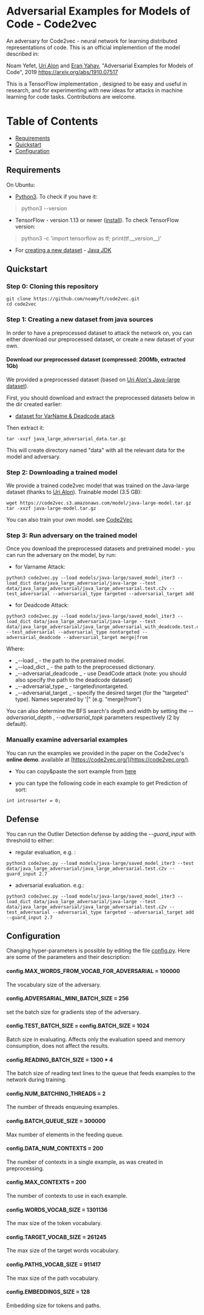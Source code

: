 # Adversarial Examples for Models of Code - Code2vec

An adversary for Code2vec - neural network for learning distributed representations of code.
This is an official implemention of the model described in:

Noam Yefet, [Uri Alon](http://urialon.cswp.cs.technion.ac.il) and [Eran Yahav](http://www.cs.technion.ac.il/~yahave/),
"Adversarial Examples for Models of Code", 2019 
https://arxiv.org/abs/1910.07517

<!-- _**October 2018** - the paper was accepted to [POPL'2019](https://popl19.sigplan.org)_! -->

This is a TensorFlow implementation , designed to be easy and useful in research, 
and for experimenting with new ideas for attacks in machine learning for code tasks.
Contributions are welcome.

<!--
<center style="padding: 40px"><img width="70%" src="https://github.com/tech-srl/code2vec/raw/master/images/network.png" /></center>
-->

Table of Contents
=================
  * [Requirements](#requirements)
  * [Quickstart](#quickstart)
  * [Configuration](#configuration)

## Requirements
On Ubuntu:
  * [Python3](https://www.linuxbabe.com/ubuntu/install-python-3-6-ubuntu-16-04-16-10-17-04). To check if you have it:
> python3 --version
  * TensorFlow - version 1.13 or newer ([install](https://www.tensorflow.org/install/install_linux)). To check TensorFlow version:
> python3 -c 'import tensorflow as tf; print(tf.\_\_version\_\_)'
  * For [creating a new dataset](#creating-and-preprocessing-a-new-java-dataset) - [Java JDK](https://openjdk.java.net/install/)

## Quickstart
### Step 0: Cloning this repository
```
git clone https://github.com/noamyft/code2vec.git
cd code2vec
```

### Step 1: Creating a new dataset from java sources
In order to have a preprocessed dataset to attack the network on, you can either download our
preprocessed dataset, or create a new dataset of your own.

#### Download our preprocessed dataset (compressed: 200Mb, extracted 1Gb)
We provided a preprocessed dataset (based on [Uri Alon's Java-large dataset](https://github.com/tech-srl/code2vec)).

First, you should download and extract the preprocessed datasets below in the dir created earlier:

* [dataset for VarName & Deadcode atack](https://drive.google.com/file/d/1ovS9q8GPPChHuEGErPdG-qs61-oTtPW-/view?usp=sharing)

Then extract it:
```
tar -xvzf java_large_adversarial_data.tar.gz
```

This will create directory named "data" with all the relevant data for the model and adversary.

<!--
### Creating and preprocessing a new Java dataset
In order to create and preprocess a new dataset (for example, to compare code2vec to another model on another dataset):
  * Edit the file [preprocess.sh](preprocess.sh) using the instructions there, pointing it to the correct training, validation and test directories.
  * Run the preprocess.sh file:
> source preprocess.sh
-->
### Step 2: Downloading a trained model
We provide a trained code2vec model that was trained on the Java-large dataset (thanks to [Uri Alon](https://github.com/tech-srl/code2vec)). Trainable model (3.5 GB):
```
wget https://code2vec.s3.amazonaws.com/model/java-large-model.tar.gz
tar -xvzf java-large-model.tar.gz
```

You can also train your own model. see [Code2Vec](https://github.com/tech-srl/code2vec)

<!-- #### Downloading a trained model (1.4G)
We already trained a model for 8 epochs on the data that was preprocessed in the previous step.
The number of epochs was chosen using [early stopping](https://en.wikipedia.org/wiki/Early_stopping), as the version that maximized the F1 score on the validation set.
```
wget https://s3.amazonaws.com/code2vec/model/java14m_model.tar.gz
mkdir -p models/java14m/
tar -xvzf java14m_model.tar.gz -C models/java14m/
```

-->
<!--
##### Note:
This trained model is in a "released" state, which means that we stripped it from its training parameters and can thus be used for inference, but cannot be further trained. If you use this trained model in the next steps, use 'saved_model_iter8.release' instead of 'saved_model_iter8' in every command line example that loads the model such as: '--load models/java14m/saved_model_iter8'. To read how to release a model, see [Releasing the model](#releasing-the-model).
<!--
#### Training a model from scratch
To train a model from scratch:
  * Edit the file [train.sh](train.sh) to point it to the right preprocessed data. By default, 
  it points to our "java14m" dataset that was preprocessed in the previous step.
  * Before training, you can edit the configuration hyper-parameters in the file [config.py](config.py),
  as explained in [Configuration](#configuration).
  * Run the [train.sh](train.sh) script:
```
source train.sh
```
<!--
##### Notes:
  1. By default, the network is evaluated on the validation set after every training epoch.
  2. The newest 10 versions are kept (older are deleted automatically). This can be changed, but will be more space consuming.
  3. By default, the network is training for 20 epochs.
These settings can be changed by simply editing the file [config.py](config.py).
Training on a Tesla v100 GPU takes about 50 minutes per epoch. 
Training on Tesla K80 takes about 4 hours per epoch.
-->

### Step 3: Run adversary on the trained model

Once you download the preprocessed datasets and pretrained model - you can run the adversary on the model, by run:

* for Varname Attack:
```
python3 code2vec.py --load models/java-large/saved_model_iter3 --load_dict data/java_large_adversarial/java-large --test data/java_large_adversarial/java_large_adversarial.test.c2v --test_adversarial --adversarial_type targeted --adversarial_target add
```

* for Deadcode Attack:
```
python3 code2vec.py --load models/java-large/saved_model_iter3 --load_dict data/java_large_adversarial/java-large --test data/java_large_adversarial/java_large_adversarial_with_deadcode.test.c2v --test_adversarial --adversarial_type nontargeted --adversarial_deadcode --adversarial_target merge|from
```

Where:
* _--load _ - the path to the pretrained model.
* _--load_dict _ - the path to the preprocessed dictionary.
* _--adversarial_deadcode _ - use DeadCode attack (note: you should also specify the path to the deadcode dataset)
* _--adversarial_type _ - targeted\nontargeted.
* _--adversarial_target _ - specify the desired target (for the "targeted" type). Names seperated by '|" (e.g. "merge|from")

You can also determine the BFS search's depth and width by setting the _--adversarial_depth_ , _--adversarial_topk_ parameters respectively (2 by default).

<!--
### Step 4: Manual examination of a trained model
To manually examine a trained model, run:
```
python3 code2vec.py --load models/java14m/saved_model_iter8 --predict
```
After the model loads, follow the instructions and edit the file Input.java and enter a Java 
method or code snippet, and examine the model's predictions and attention scores.
-->

### Manually examine adversarial examples
You can run the examples we provided in the paper on the Code2vec's **online demo**. available at [https://code2vec.org/](https://code2vec.org/).

* You can copy&paste the sort example from [here](https://drive.google.com/file/d/1ahw70BL5BNYvtejLJPuT2f_MWhjKMqmj/view?usp=sharing)

* you can type the following code in each example to get Prediction of sort:
```
int introsorter = 0;
```

## Defense

You can run the Outlier Detection defense by adding the _--guard_input_ with threshold to either:
* regular evaluation, e.g. :
```
python3 code2vec.py --load models/java-large/saved_model_iter3 --test data/java_large_adversarial/java_large_adversarial.test.c2v --guard_input 2.7
```

* adversarial evaluation. e.g.:
```
python3 code2vec.py --load models/java-large/saved_model_iter3 --load_dict data/java_large_adversarial/java-large --test data/java_large_adversarial/java_large_adversarial.test.c2v --test_adversarial --adversarial_type targeted --adversarial_target add --guard_input 2.7
```

## Configuration
Changing hyper-parameters is possible by editing the file [config.py](config.py).
Here are some of the parameters and their description:

#### config.MAX_WORDS_FROM_VOCAB_FOR_ADVERSARIAL = 100000
The vocabulary size of the adversary.
#### config.ADVERSARIAL_MINI_BATCH_SIZE = 256
set the batch size for gradients step of the adversary.

#### config.TEST_BATCH_SIZE = config.BATCH_SIZE = 1024
Batch size in evaluating. Affects only the evaluation speed and memory consumption, does not affect the results.
#### config.READING_BATCH_SIZE = 1300 * 4
The batch size of reading text lines to the queue that feeds examples to the network during training.
#### config.NUM_BATCHING_THREADS = 2
The number of threads enqueuing examples.
#### config.BATCH_QUEUE_SIZE = 300000
Max number of elements in the feeding queue.
#### config.DATA_NUM_CONTEXTS = 200
The number of contexts in a single example, as was created in preprocessing.
#### config.MAX_CONTEXTS = 200
The number of contexts to use in each example.
#### config.WORDS_VOCAB_SIZE = 1301136
The max size of the token vocabulary.
#### config.TARGET_VOCAB_SIZE = 261245
The max size of the target words vocabulary.
#### config.PATHS_VOCAB_SIZE = 911417
The max size of the path vocabulary.
#### config.EMBEDDINGS_SIZE = 128
Embedding size for tokens and paths.

<!--
## Citation

[code2vec: Learning Distributed Representations of Code](https://arxiv.org/pdf/1803.09473)

```
@article{alon2018code2vec,
  title={code2vec: Learning Distributed Representations of Code},
  author={Alon, Uri and Zilberstein, Meital and Levy, Omer and Yahav, Eran},
  journal={arXiv preprint arXiv:1803.09473},
  year={2018}
}
```
-->
